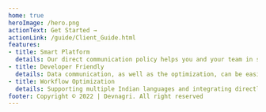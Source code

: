 ```yaml
---
home: true
heroImage: /hero.png
actionText: Get Started →
actionLink: /guide/Client_Guide.html
features:
- title: Smart Platform
  details: Our direct communication policy helps you and your team in saving hours of struggle while communicating among themselves.
- title: Developer Friendly
  details: Data communication, as well as the optimization, can be easily carried out between our localization platform, Devnagri and GitHub or Bitbucket.
- title: Workflow Optimization
  details: Supporting multiple Indian languages and integrating directly to Android and IOS, we keep you focused and ensure impeccable translation.
footer: Copyright © 2022 | Devnagri. All right reserved
---
```

